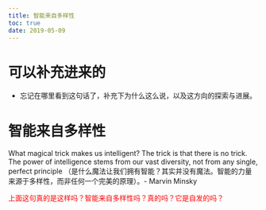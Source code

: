 ```yaml
---
title: 智能来自多样性
toc: true
date: 2019-05-09
---
```

# 可以补充进来的

- 忘记在哪里看到这句话了，补充下为什么这么说，以及这方向的探索与进展。

# 智能来自多样性

What magical trick makes us intelligent? The trick is that there is no trick. The power of intelligence stems from our vast diversity, not from any single, perfect principle （是什么魔法让我们拥有智能？其实并没有魔法。智能的力量来源于多样性，而非任何一个完美的原理）。- Marvin Minsky

<span style="color:red;">上面这句真的是这样吗？智能来自多样性吗？真的吗？它是自发的吗？</span>
